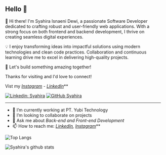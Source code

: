 ## Hello 👋

👋 Hi there! I'm Syahira Isnaeni Dewi, a passionate Software Developer dedicated to crafting robust and user-friendly web applications. With a strong focus on both frontend and backend development, I thrive on creating seamless digital experiences.

💡 I enjoy transforming ideas into impactful solutions using modern technologies and clean code practices. Collaboration and continuous learning drive me to excel in delivering high-quality projects.

🌟 Let's build something amazing together! 

Thanks for visiting and I'd love to connect!

Vist my *[Instagram](https://www.instagram.com/syahiraisnaeni/) - [LinkedIn](https://www.linkedin.com/in/syahira-isnaeni-dewi-b58290206/)***

[![Linkedin: Syahira](https://img.shields.io/badge/-Syahira-blue?style=flat-square&logo=Linkedin&logoColor=white&link=https://www.linkedin.com/in/https://www.linkedin.com/in/syahira-isnaeni-dewi-b58290206/)](https://www.linkedin.com/in/syahira-isnaeni-dewi-b58290206/)
[![GitHub Syahira](https://img.shields.io/github/followers/SyahiraIsnaeni?label=follow&style=social)](https://github.com/SyahiraIsnaeni)

---

- 🔭 I’m currently working at PT. Yubi Technology
- 👯 I’m looking to collaborate on projects
- 💬 Ask me about *Back-end and Front-end Development*
- 📫 How to reach me:
  *[LinkedIn](https://www.linkedin.com/in/syahira-isnaeni-dewi-b58290206/), [Instagram](https://www.instagram.com/cihuahua_15/)***

![Top Langs](https://github-readme-stats.vercel.app/api/top-langs/?username=SyahiraIsnaeni&layout=compact&theme=dark&hide_border=true)

![Syahira's github stats](https://github-readme-stats.vercel.app/api?username=SyahiraIsnaeni&show_icons=true&hide_border=true&theme=dark)
